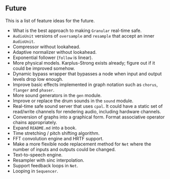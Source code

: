 ## Future

This is a list of feature ideas for the future.

- What is the best approach to making `Granular` real-time safe.
- `AudioUnit` versions of `oversample` and `resample` that accept an inner `AudioUnit`.
- Compressor without lookahead.
- Adaptive normalizer without lookahead.
- Exponential follower (`follow` is linear).
- More physical models. Karplus-Strong exists already; figure out if it could be improved somehow.
- Dynamic bypass wrapper that bypasses a node when input and output levels drop low enough.
- Improve basic effects implemented in graph notation such as `chorus`, `flanger` and `phaser`.
- More sound generators in the `gen` module.
- Improve or replace the drum sounds in the `sound` module.
- Real-time safe sound server that uses `cpal`. It could have a static set of read/write channels for rendering audio, including hardware channels.
- Conversion of graphs into a graphical form. Format associative operator chains appropriately.
- Expand `README.md` into a book.
- Time stretching / pitch shifting algorithm.
- FFT convolution engine and HRTF support.
- Make a more flexible node replacement method for `Net` where the number of inputs and outputs could be changed.
- Text-to-speech engine.
- Resampler with sinc interpolation.
- Support feedback loops in `Net`.
- Looping in `Sequencer`.
